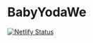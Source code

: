 # BabyYodaWe
[![Netlify Status](https://api.netlify.com/api/v1/badges/7b8af2db-de3a-434e-9eb6-3046918b2f69/deploy-status)](https://app.netlify.com/sites/babyoyda/deploys)
